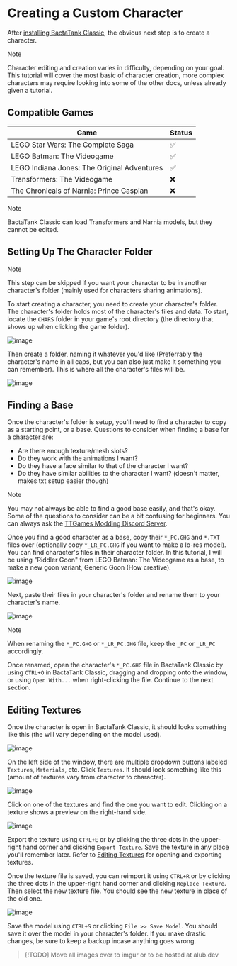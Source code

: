 # Creating a Custom Character
After [installing BactaTank Classic](../index.md#installation), the obvious next step is to create a character.

> [!NOTE]
> Character editing and creation varies in difficulty, depending on your goal. This tutorial will cover the most basic of character creation, more complex characters may require looking into some of the other docs, unless already given a tutorial.

## Compatible Games
| Game                                        |     Status    |
| ------------------------------------------- | ------------- |
| LEGO Star Wars: The Complete Saga           |      ✅      |
| LEGO Batman: The Videogame                  |      ✅      |
| LEGO Indiana Jones: The Original Adventures |      ✅      |
| Transformers: The Videogame                 |      ❌      |
| The Chronicals of Narnia: Prince Caspian    |      ❌      |
> [!NOTE]
> BactaTank Classic can load Transformers and Narnia models, but they cannot be edited.

## Setting Up The Character Folder

> [!NOTE]
> This step can be skipped if you want your character to be in another character's folder (mainly used for characters sharing animations).

To start creating a character, you need to create your character's folder. The character's folder holds most of the character's files and data. To start, locate the `CHARS` folder in your game's root directory (the directory that shows up when clicking the game folder).

![image](https://github.com/user-attachments/assets/40abdce6-8fe0-4446-a6a5-a1fd638c57ef)

Then create a folder, naming it whatever you'd like (Preferrably the character's name in all caps, but you can also just make it something you can remember). This is where all the character's files will be.

![image](https://github.com/user-attachments/assets/fe7e2a4e-1b66-44b7-ad2e-a0a642d7287c)


## Finding a Base

Once the character's folder is setup, you'll need to find a character to copy as a starting point, or a base. Questions to consider when finding a base for a character are:
- Are there enough texture/mesh slots?
- Do they work with the animations I want?
- Do they have a face similar to that of the character I want?
- Do they have similar abilities to the character I want? (doesn't matter, makes txt setup easier though)

> [!NOTE]
> You may not always be able to find a good base easily, and that's okay. Some of the questions to consider can be a bit confusing for beginners. You can always ask the [TTGames Modding Discord Server](https://discord.gg/ttgames-lego-modding-539431629718945793).

Once you find a good character as a base, copy their `*_PC.GHG` and `*.TXT` files over (optionally copy `*_LR_PC.GHG` if you want to make a lo-res model). You can find character's files in their character folder. In this tutorial, I will be using "Riddler Goon" from LEGO Batman: The Videogame as a base, to make a new goon variant, Generic Goon (How creative).

![image](https://github.com/user-attachments/assets/4892cd91-b917-4104-a8d7-9cafcfc90590)

Next, paste their files in your character's folder and rename them to your character's name.

![image](https://github.com/user-attachments/assets/c7707e98-9053-4068-9069-d630edb467e2)

> [!NOTE]
> When renaming the `*_PC.GHG` or `*_LR_PC.GHG` file, keep the `_PC` or `_LR_PC` accordingly.

Once renamed, open the character's `*_PC.GHG` file in BactaTank Classic by using `CTRL+O` in BactaTank Classic, dragging and dropping onto the window, or using `Open With...` when right-clicking the file. Continue to the next section.

## Editing Textures
Once the character is open in BactaTank Classic, it should looks something like this (the will vary depending on the model used).

![image](https://github.com/user-attachments/assets/b213e9b5-9b60-4564-bf67-db0c615b0bd8)

On the left side of the window, there are multiple dropdown buttons labeled `Textures`, `Materials`, etc. Click `Textures`. It should look something like this (amount of textures vary from character to character).

![image](https://github.com/user-attachments/assets/aa3d2088-3a1b-4243-ae95-802953a3603e)

Click on one of the textures and find the one you want to edit. Clicking on a texture shows a preview on the right-hand side.

![image](https://github.com/user-attachments/assets/ff037065-1431-4522-976e-79df9816b893)

Export the texture using `CTRL+E` or by clicking the three dots in the upper-right hand corner and clicking `Export Texture`. Save the texture in any place you'll remember later. Refer to [Editing Textures](../editing/textures.md) for opening and exporting textures.

Once the texture file is saved, you can reimport it using `CTRL+R` or by clicking the three dots in the upper-right hand corner and clicking `Replace Texture`. Then select the new texture file. You should see the new texture in place of the old one.

![image](https://github.com/user-attachments/assets/dc3fcf59-b58d-422c-857f-a19acf50c41e)

Save the model using `CTRL+S` or clicking `File >> Save Model`. You should save it over the model in your character's folder. If you make drastic changes, be sure to keep a backup incase anything goes wrong.

> [!TODO]
> Move all images over to imgur or to be hosted at alub.dev